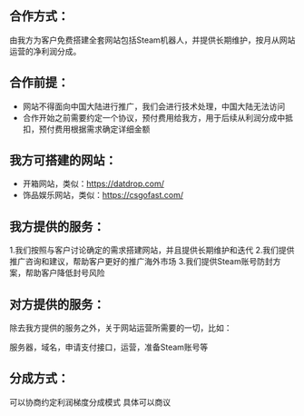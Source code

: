## 合作方式：

由我方为客户免费搭建全套网站包括Steam机器人，并提供长期维护，按月从网站运营的净利润分成。

## 合作前提：

- 网站不得面向中国大陆进行推广，我们会进行技术处理，中国大陆无法访问
- 合作开始之前需要约定一个协议，预付费用给我方，用于后续从利润分成中抵扣，预付费用根据需求确定详细金额


## 我方可搭建的网站：

- 开箱网站，类似：https://datdrop.com/
- 饰品娱乐网站，类似：https://csgofast.com/


## 我方提供的服务：

1.我们按照与客户讨论确定的需求搭建网站，并且提供长期维护和迭代
2.我们提供推广咨询和建议，帮助客户更好的推广海外市场
3.我们提供Steam账号防封方案，帮助客户降低封号风险

## 对方提供的服务：

除去我方提供的服务之外，关于网站运营所需要的一切，比如：

服务器，域名，申请支付接口，运营，准备Steam账号等

## 分成方式：

可以协商约定利润梯度分成模式
具体可以商议
